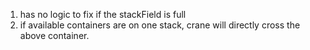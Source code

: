 1. has no logic to fix if the stackField is full
2. if available containers are on one stack, crane will directly cross the above container.